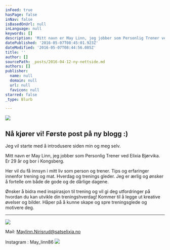 ```yaml
---
inFeed: true
hasPage: false
inNav: false
isBasedOnUrl: null
inLanguage: null
keywords: []
description: 'Mitt navn er May Linn, jeg jobber som Personlig Trener ved Elixia Bjørvika. Er 29 år og bor i Kongsberg. '
datePublished: '2016-05-07T08:45:01.923Z'
dateModified: '2016-05-07T08:44:56.085Z'
title: ''
author: []
sourcePath: _posts/2016-04-12-ny-nettside.md
authors: []
publisher:
  name: null
  domain: null
  url: null
  favicon: null
starred: false
_type: Blurb

---
```

![](https://the-grid-user-content.s3-us-west-2.amazonaws.com/a1f4b9ef-69a0-4617-8584-bdef3b20e9e2.jpg)

## Nå kjører vi! Første post på ny blogg :) 

Jeg vil starte med å introdusere siden min og meg selv. 

Mitt navn er May Linn, jeg jobber som Personlig Trener ved Elixia Bjørvika. Er 29 år og bor i Kongsberg. 

Her vil du få innsyn i mitt liv som person og trener. Tips og erfaringer innenfor trening og mat. Hverdag og trenings gleder. Jeg er ærlig og ønsker å fortelle om både de gode og de dårlige dagene. 

Ønsker å bidra med inspirasjon til trening og vil gi deg utfordringer på hvordan du kan utvikle din treningshverdag! Kommer til å legge ut kreative øvelser og bilder. Håper på å kunne skape og spre treningsglede og motivere deg.

****
![](https://the-grid-user-content.s3-us-west-2.amazonaws.com/68957967-2f2f-4ec8-b252-34db5c427679.jpg)

Mail: Maylinn.Nirisrud@satselixia.no

Instagram : May\_linn86
![](https://the-grid-user-content.s3-us-west-2.amazonaws.com/043835d0-81c2-4065-a3e5-37a0a60fce09.jpg)